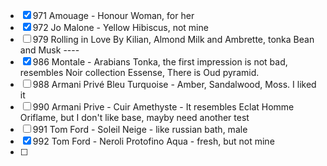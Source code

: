 - [x] 971 Amouage - Honour Woman, for her
- [x] 972 Jo Malone - Yellow Hibiscus, not mine
- [ ] 979 Rolling in Love  By Kilian, Almond Milk and Ambrette, tonka Bean and Musk ----
- [x] 986 Montale - Arabians Tonka, the first impression is not bad, resembles Noir collection Essense, There is Oud pyramid.
- [ ] 988 Armani Privé Bleu Turquoise - Amber, Sandalwood, Moss. I liked it
- [ ] 990 Armani Prive - Cuir Amethyste - It resembles Eclat Homme Oriflame, but I don't like base, mayby need another test
- [ ] 991 Tom Ford  - Soleil Neige  - like russian bath, male
- [x] 992 Tom Ford - Neroli Protofino Aqua - fresh, but not mine
- [ ] 
 
